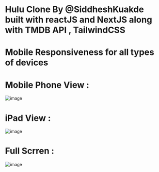 # Hulu Clone By @SiddheshKuakde built with reactJS and NextJS along with TMDB API , TailwindCSS 

# Mobile Responsiveness for all types of devices 

# Mobile Phone View :
![image](https://user-images.githubusercontent.com/65951872/162618218-df24c512-0cb3-4f7a-88ba-7537e735642c.png)

# iPad View : 
![image](https://user-images.githubusercontent.com/65951872/162618260-2a12dd6f-cacc-4131-b0a2-832fd7084a14.png)

# Full Scrren : 
![image](https://user-images.githubusercontent.com/65951872/162618304-61a87753-089d-4ee1-8446-35561e32ee46.png)


